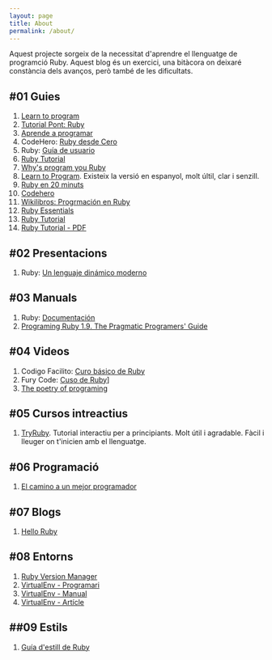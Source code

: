 ```yaml
---
layout: page
title: About
permalink: /about/
---
```



Aquest projecte sorgeix de la necessitat d'aprendre el llenguatge de programció Ruby. Aquest blog és un exercici, una bitàcora on deixaré constància dels avanços, però també de les dificultats.

## #01 Guies

1. [Learn to program](https://pine.fm/LearnToProgram/)
2. [Tutorial Pont: Ruby](https://www.tutorialspoint.com/ruby/index.htm)
3. [Aprende a programar](http://rubysur.org/aprende.a.programar/)
4. CodeHero: [Ruby desde Cero](http://codehero.co/series/ruby-desde-cero.html)
5. Ruby: [Guía de usuario](http://es.tldp.org/Manuales-LuCAS/doc-guia-usuario-ruby/guia-usuario-ruby.pdf)
6. [Ruby Tutorial](http://tryruby.org/levels/1/challenges/0)
7. [Why's program you Ruby](http://www.rubyinside.com/media/poignant-guide.pdf)
8. [Learn to Program](https://pine.fm/LearnToProgram/). Existeix la versió en espanyol, molt últil, clar i senzill.
9. [Ruby en 20 minuts](https://www.ruby-lang.org/es/documentation/quickstart/)
10. [Codehero](http://codehero.co/series/ruby-desde-cero.html)
11. [Wikilibros: Progrmación en Ruby](https://es.wikibooks.org/wiki/Programaci%C3%B3n_en_Ruby)
12. [Ruby Essentials](http://www.techotopia.com/index.php/Ruby_Essentials)
13. [Ruby Tutorial](http://rubytutorial.wikidot.com/)
14. [Ruby Tutorial - PDF](https://www.gitbook.com/book/asuagar/aprende-a-programar-con-ruby/details)

## #02 Presentacions

1. Ruby: [Un lenguaje dinámico moderno](http://www.demiurgo.org/charlas/ruby.pdf)

## #03 Manuals

1. Ruby: [Documentación](https://www.ruby-lang.org/es/documentation/)
2. [Programing Ruby 1.9. The Pragmatic Programers' Guide](https://media.pragprog.com/titles/ruby3/ext_ruby.pdf)

## #04 Videos

1. Codigo Facilito: [Curo básico de Ruby](https://codigofacilito.com/cursos/Ruby)
2. Fury Code: [Cuso de Ruby](https://www.youtube.com/playlist?list=PLCCvCjJoQ5QUUE7_n12QjYOStSZZzsGiI)] 
3. [The poetry of programing](https://youtu.be/-jRREn6ifEQ)

## #05 Cursos intreactius

1. [TryRuby](http://tryruby.org/). Tutorial interactiu per a principiants. Molt útil i agradable. Fàcil i lleuger on t'inicien amb el llenguatge.

## #06 Programació

1. [El camino a un mejor programador](http://emanchado.github.io/camino-mejor-programador/)

## #07 Blogs

1. [Hello Ruby](http://blog.helloruby.com/tagged/backerupdate)

## #08 Entorns

1. [Ruby Version Manager](http://rvm.io/)
2. [VirtualEnv - Programari](https://github.com/rbenv/rbenv)
3. [VirtualEnv - Manual](http://virtualenvwrapper.readthedocs.io/en/latest/)
4. [VirtualEnv - Artícle](https://rooteando.com/virtualenvwrapper-liclipse-pip-y-algunas-cosas-mas/)

## ##09 Estils

1. [Guía d'estill de Ruby](https://github.com/github/rubocop-github/blob/master/STYLEGUIDE.md)
